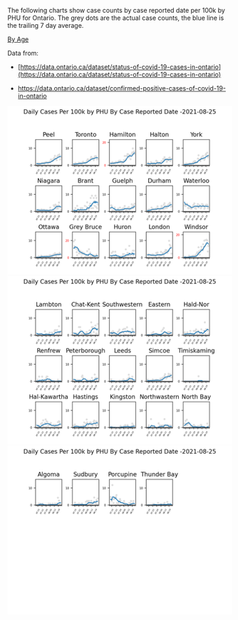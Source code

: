 The following charts show case counts by case reported date per 100k by PHU for Ontario.  The grey dots are the actual case counts, the blue line is the trailing 7 day average.


[By Age](/byAge.md)

Data from:

* [https://data.ontario.ca/dataset/status-of-covid-19-cases-in-ontario](https://data.ontario.ca/dataset/status-of-covid-19-cases-in-ontario) 

* [https://data.ontario.ca/dataset/confirmed-positive-cases-of-covid-19-in-ontario ](https://data.ontario.ca/dataset/confirmed-positive-cases-of-covid-19-in-ontario) 



![Image1](/PHU/Ontario_Chart1.png)
![Image2](/PHU/Ontario_Chart2.png)
![Image3](/PHU/Ontario_Chart3.png)


